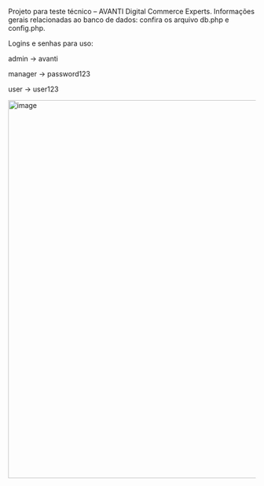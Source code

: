Projeto para teste técnico – AVANTI Digital Commerce Experts.
Informações gerais relacionadas ao banco de dados: confira os arquivo db.php e config.php.

Logins e senhas para uso:

admin → avanti

manager → password123

user → user123

<img width="1360" height="768" alt="image" src="https://github.com/user-attachments/assets/2f125262-3390-4171-b115-df8cffbc8892" />

